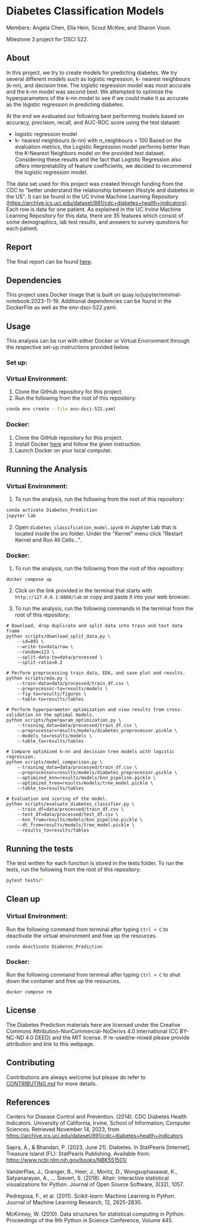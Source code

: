 # Diabetes Classification Models

Members: Angela Chen, Ella Hein, Scout McKee, and Sharon Voon.

Milestone 3 project for DSCI 522.

## About

In this project, we try to create models for predicting diabetes. We try
several different models such as logistic regression, k- nearest
neighbours (k-nn), and decision tree. The logistic regression model was
most accurate and the k-nn model was second best. We attempted to
optimize the hyperparameters of the k-nn model to see if we could make it
as accurate as the logistic regression in predicting diabetes.

At the end we evaluated our following best performing models based on accuracy,
precision, recall, and AUC-ROC score using the test dataset:
- logistic regression model
- k- nearest neighbours (k-nn) with n_neighbours = 100
Based on the evaluation metrics, the Logistic Regression model performs better
than the K-Nearest Neighbors model on the provided test dataset. Considering
these results and the fact that Logistic Regression also offers interpretability
of feature coefficients, we decided to recommend the logistic regression model.

The data set used for this project was created through funding from the
CDC to "better understand the relationship between lifestyle and
diabetes in the US". It can be found in the UC Irvine Machine Learning
Repository
(<https://archive.ics.uci.edu/dataset/891/cdc+diabetes+health+indicators>).
Each row is data for one patient. As explained in the UC Irvine Machine
Learning Repository for this data, there are 35 features which consist
of some demographics, lab test results, and answers to survey questions
for each patient.

## Report

The final report can be found [here](https://ubc-mds.github.io/diabetes_classification_model/doc/diabetes_classification_model_report.html).

## Dependencies

This project uses Docker image that is built on quay.io/jupyter/minimal-notebook:2023-11-19. Additional dependencies can be found 
in the DockerFile as well as the env-dsci-522.yaml.

## Usage

This analysis can be run with either Docker or Virtual Environment through the respective set-up instructions provided below.

### Set up:

### Virtual Environment:

1. Clone the GitHub repository for this project.
2. Run the following from the root of this repository:

``` bash
conda env create --file env-dsci-522.yaml
```

### Docker:

1. Clone the GitHub repository for this project.
2. Install Docker [here](https://www.docker.com/get-started/) and  follow the given instruction.
3. Launch  Docker on your local computer.

## Running the Analysis

### Virtual Environment:

1. To run the analysis, run the following from the root of this repository:

``` bash
conda activate Diabetes_Prediction
jupyter lab 
```

2. Open `diabetes_classification_model.ipynb` in Jupyter Lab that is located inside the src folder. Under the "Kernel" menu click
"Restart Kernel and Run All Cells...".


### Docker:

1. To run the analysis, run the following from the root of this repository:
```         
docker compose up
```

2. Click on the link provided in the terminal that starts with `http://127.0.0.1:8888/lab` or copy and paste it into your web browser.

3. To run the analysis, run the following commands in the terminal from the root of this repository:
```
# Download, drop duplicate and split data into train and test data frame
python scripts/download_split_data.py \
    --id=891 \
    --write-to=data/raw \
    --random=123 \
    --split-data-to=data/processed \
    --split-ratio=0.2

# Perform preprocessing train data, EDA, and save plot and results.
python scripts/eda.py \
    --train-data=data/processed/train_df.csv \
    --preprocessor-to=results/models \
    --fig-to=results/figures \
    --table-to=results/tables

# Perform hyperparameter optimization and view results from cross-validation on the optimal models. 
python scripts/hyperparam_optimization.py \
    --training_data=data/processed/train_df.csv \
    --preprocessor=results/models/diabetes_preprocessor.pickle \
    --models_to=results/models \
    --table_to=results/tables

# Compare optimized k-nn and decision tree models with logistic regression. 
python scripts/model_comparison.py \
    --training_data=data/processed/train_df.csv \
    --preprocessor=results/models/diabetes_preprocessor.pickle \
    --optimized_knn=results/models/knn_pipeline.pickle \
    --optimized_tree=results/models/tree_model.pickle \
    --table_to=results/tables

# Evaluation and scoring of the model.
python scripts/evaluate_diabetes_classifier.py \
    --train_df=data/processed/train_df.csv \
    --test_df=data/processed/test_df.csv \
    --knn_from=results/models/knn_pipeline.pickle \
    --dt_from=results/models/tree_model.pickle \
    --results_to=results/tables

```

## Running the tests

The test written for each function is stored in the tests folder. To run the tests, run the following from the root of this repository:

``` bash
pytest tests/* 
```

## Clean up

### Virtual Environment:
Run the following command from terminal after typing `Ctrl + C` to deactivate the virtual environment and free up the resources.
```
conda deactivate Diabetes_Prediction
```

### Docker:

Run the following command from terminal after typing `Ctrl + C` to shut down the container and free up the resources.
```
docker compose rm
```

## License

The Diabetes Prediction materials here are licensed under the Creative Commons Attribution-NonCommercial-NoDerivs 4.0 International (CC BY-NC-ND 4.0 DEED) and the MIT license. If re-used/re-mixed please provide attribution and link to this webpage.

## Contributing

Contributions are always welcome but please do refer to [CONTRIBUTING.md](https://github.com/UBC-MDS/diabetes_classification_model/blob/main/CONTRIBUTING.md) for more details.

## References

Centers for Disease Control and Prevention. (2014). CDC Diabetes Health 
Indicators. University of California, Irvine, School of Information; 
Computer Sciences. Retrieved November 14, 2023, from 
https://archive.ics.uci.edu/dataset/891/cdc+diabetes+health+indicators

Sapra, A., & Bhandari, P. (2023, June 21). Diabetes. In StatPearls [Internet].
Treasure Island (FL): StatPearls Publishing. Available from: 
https://www.ncbi.nlm.nih.gov/books/NBK551501/

VanderPlas, J., Granger, B., Heer, J., Moritz, D., Wongsuphasawat,
K., Satyanarayan, A., ... Sievert, S. (2018). Altair: Interactive statistical
visualizations for Python. Journal of Open Source Software, 3(32), 1057.

Pedregosa, F., et al. (2011). Scikit-learn: Machine Learning in Python.
Journal of Machine Learning Research, 12, 2825-2830.

McKinney, W. (2010). Data structures for statistical computing in Python.
Proceedings of the 9th Python in Science Conference, Volume 445.
